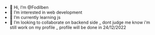 - 👋 Hi, I’m @Fodilben
- 👀 I’m interested in web development
- 🌱 I’m currently learning js
- 💞️ I’m looking to collaborate on backend side 
_ dont judge me know i'm still work on my profile 
_ profile will be done in 24/12/2022
<!---
Fodilben/Fodilben is a ✨ special ✨ repository because its `README.md` (this file) appears on your GitHub profile.
You can click the Preview link to take a look at your changes.
--->
